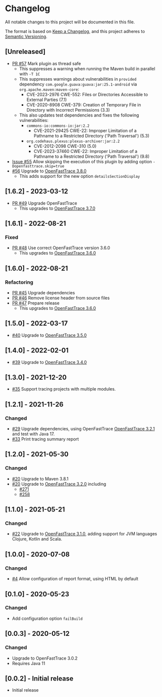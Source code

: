 # Changelog
All notable changes to this project will be documented in this file.

The format is based on [Keep a Changelog](https://keepachangelog.com/en/1.0.0/),
and this project adheres to [Semantic Versioning](https://semver.org/spec/v2.0.0.html).

## [Unreleased]

- [PR #57](https://github.com/itsallcode/openfasttrace-maven-plugin/pull/57) Mark plugin as thread safe
  - This suppresses a warning when running the Maven build in parallel with `-T 1C`
  - This suppresses warnings about vulnerabilities in `provided` dependency `com.google.guava:guava:jar:25.1-android` via `org.apache.maven:maven-core`:
    - CVE-2023-2976 CWE-552: Files or Directories Accessible to External Parties (7.1)
    - CVE-2020-8908 CWE-379: Creation of Temporary File in Directory with Incorrect Permissions (3.3)
  - This also updates test dependencies and fixes the following vulnerabilities:
    - `commons-io:commons-io:jar:2.2`
      - CVE-2021-29425 CWE-22: Improper Limitation of a Pathname to a Restricted Directory ('Path Traversal') (5.3)
    - `org.codehaus.plexus:plexus-archiver:jar:2.2`
      - CVE-2012-2098 CWE-310 (5.0)
      - CVE-2023-37460 CWE-22: Improper Limitation of a Pathname to a Restricted Directory ('Path Traversal') (9.8)
- [Issue #55](https://github.com/itsallcode/openfasttrace-maven-plugin/issues/55) Allow skipping the execution of this plugin by adding option `-Dopenfasttrace.skip=true`
- [#56](https://github.com/itsallcode/openfasttrace-maven-plugin/issues/56) Upgrade to [OpenFastTrace 3.8.0](https://github.com/itsallcode/openfasttrace/releases/tag/3.8.0)
  - This adds support for the new option `detailsSectionDisplay`

## [1.6.2] - 2023-03-12

- [PR #49](https://github.com/itsallcode/openfasttrace-maven-plugin/pull/49) Upgrade OpenFastTrace
  - This upgrades to [OpenFastTrace 3.7.0](https://github.com/itsallcode/openfasttrace/releases/tag/3.7.0)

## [1.6.1] - 2022-08-21

### Fixed

- [PR #48](https://github.com/itsallcode/openfasttrace-maven-plugin/pull/48) Use correct OpenFastTrace version 3.6.0
  - This upgrades to [OpenFastTrace 3.6.0](https://github.com/itsallcode/openfasttrace/releases/tag/3.6.0)

## [1.6.0] - 2022-08-21

### Refactoring

- [PR #45](https://github.com/itsallcode/openfasttrace-maven-plugin/pull/45) Upgrade dependencies
- [PR #46](https://github.com/itsallcode/openfasttrace-maven-plugin/pull/46) Remove license header from source files
- [PR #47](https://github.com/itsallcode/openfasttrace-maven-plugin/pull/47) Prepare release
  - This upgrades to [OpenFastTrace 3.6.0](https://github.com/itsallcode/openfasttrace/releases/tag/3.6.0)

## [1.5.0] - 2022-03-17

- [#40](https://github.com/itsallcode/openfasttrace-maven-plugin/pull/40) Upgrade to [OpenFastTrace 3.5.0](https://github.com/itsallcode/openfasttrace/releases/tag/3.5.0)

## [1.4.0] - 2022-02-01

- [#39](https://github.com/itsallcode/openfasttrace-maven-plugin/pull/39) Upgrade to [OpenFastTrace 3.4.0](https://github.com/itsallcode/openfasttrace/releases/tag/3.4.0)

## [1.3.0] - 2021-12-20

- [#35](https://github.com/itsallcode/openfasttrace-maven-plugin/issues/35) Support tracing projects with multiple modules.

## [1.2.1] - 2021-11-26

### Changed

- [#29](https://github.com/itsallcode/openfasttrace-maven-plugin/pull/29) Upgrade dependencies, using OpenFastTrace [OpenFastTrace 3.2.1](https://github.com/itsallcode/openfasttrace/releases/tag/3.2.1) and test with Java 17.
- [#33](https://github.com/itsallcode/openfasttrace-maven-plugin/issues/33) Print tracing summary report

## [1.2.0] - 2021-05-30

### Changed

- [#20](https://github.com/itsallcode/openfasttrace-maven-plugin/pull/20) Upgrade to Maven 3.8.1
- [#20](https://github.com/itsallcode/openfasttrace-maven-plugin/pull/20) Upgrade to [OpenFastTrace 3.2.0](https://github.com/itsallcode/openfasttrace/releases/tag/3.2.0) including
  - [#271](https://github.com/itsallcode/openfasttrace/issues/271)
  - [#258](https://github.com/itsallcode/openfasttrace/pull/258)

## [1.1.0] - 2021-05-21

### Changed

- [#22](https://github.com/itsallcode/openfasttrace-maven-plugin/pull/22) Upgrade to [OpenFastTrace 3.1.0](https://github.com/itsallcode/openfasttrace/releases/tag/3.1.0), adding support for JVM languages Clojure, Kotlin and Scala.

## [1.0.0] - 2020-07-08

### Changed

- [#4](https://github.com/itsallcode/openfasttrace-maven-plugin/issues/4) Allow configuration of report format, using HTML by default

## [0.1.0] - 2020-05-23

### Changed

- Add configuration option `failBuild`

## [0.0.3] - 2020-05-12

### Changed

- Upgrade to OpenFastTrace 3.0.2
- Requires Java 11

## [0.0.2] - Initial release

- Initial release
